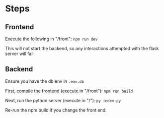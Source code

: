 # Steps

## Frontend

Execute the following in "/front":
`npm run dev`

This will not start the backend, so any interactions attempted with the flask server will fail

## Backend

Ensure you have the db env in `.env.db`

First, compile the frontend (execute in "/front"):
`npm run build`

Next, run the python server (execute in "/"):
`py index.py`

Re-run the npm build if you change the front end. 